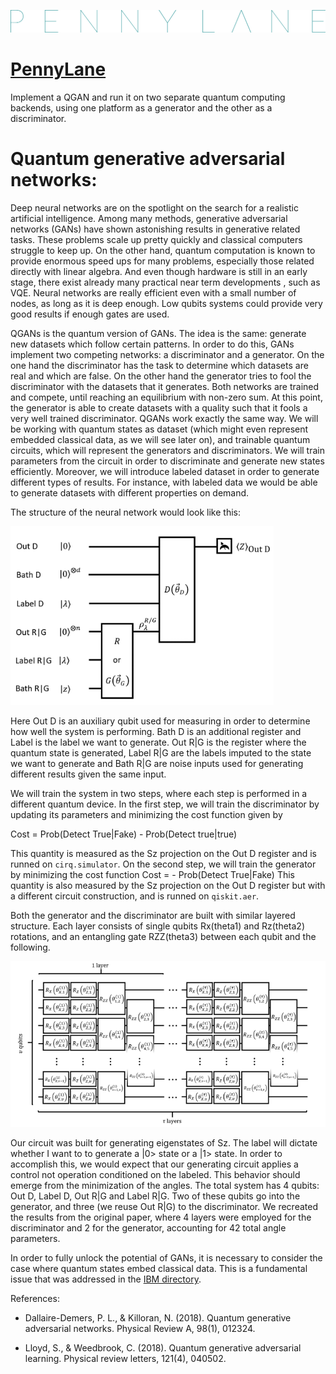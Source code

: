 ![Pennylane](pennylane_thin.png)
# [PennyLane](https://pennylane.ai/)

Implement a QGAN and run it on two separate quantum computing backends, using one platform as a generator and the other as a discriminator.

# Quantum generative adversarial networks:

Deep neural networks are on the spotlight on the search for a realistic artificial intelligence. Among many methods, generative adversarial networks (GANs) have shown astonishing results in generative related tasks. These problems scale up pretty quickly and classical computers struggle to keep up. 
On the other hand, quantum computation is known to provide enormous speed ups for many problems, especially those related directly with linear algebra. And even though hardware is still in an early stage, there exist already many practical near term developments , such as VQE. Neural networks are really efficient even with a small number of nodes, as long as it is deep enough. Low qubits systems could provide very good results if enough gates are used.

QGANs is the quantum version of GANs. The idea is the same: generate new datasets which follow certain patterns. In order to do this, GANs implement two competing networks: a discriminator and a generator. On the one hand the discriminator has the task to determine which datasets are real and which are false. On the other hand the generator tries to fool the discriminator with the datasets that it generates. Both networks are trained and compete, until reaching an equilibrium with non-zero sum. At this point, the generator is able to create datasets with a quality such that it fools a very well trained discriminator. 
QGANs work exactly the same way. We will be working with quantum states as dataset (which might even represent embedded classical data, as we will see later on), and trainable quantum circuits, which will represent the generators and discriminators. We will train parameters from the circuit in order to discriminate and generate new states efficiently. Moreover, we will introduce labeled dataset in order to generate different types of results. For instance, with labeled data we would be able to generate datasets with different properties on demand.

The structure of the neural network would look like this:

![circuit](circuit.png)

Here Out D is an auxiliary qubit used for measuring in order to determine how well the system is performing. Bath D is an additional register and Label is the label we want to generate. Out R|G is the register where the quantum state is generated, Label R|G are the labels imputed to the state we want to generate and Bath R|G are noise inputs used for generating different results given the same input.

We will train the system in two steps, where each step is performed in a different quantum device. In the first step, we will train the discriminator by updating its parameters and minimizing the cost function given by 

Cost = Prob(Detect True|Fake) - Prob(Detect true|true)

This quantity is measured as the Sz projection on the Out D register and is runned on `cirq.simulator`.
On the second step, we will train the generator by minimizing the cost function
Cost = - Prob(Detect True|Fake)
This quantity is also measured by the Sz projection on the Out D register but with a different circuit construction, and is runned on `qiskit.aer`.

Both the generator and the discriminator are built with similar layered structure. Each layer consists of single qubits Rx(theta1) and Rz(theta2) rotations, and an entangling gate RZZ(theta3) between each qubit and the following.

![circuit2](circuit2.png)

Our circuit was built for generating eigenstates of Sz. The label will dictate whether I want to to generate a |0> state or a |1> state. In order to accomplish this, we would expect that our generating circuit applies a control not operation conditioned on the labeled. This behavior should emerge from the minimization of the angles. The total system has 4 qubits: Out D, Label D, Out R|G and Label R|G. Two of these qubits go into the generator, and three (we reuse Out R|G) to the discriminator. 
We recreated the results from the original paper, where 4 layers were employed for the discriminator and 2 for the generator, accounting for 42 total angle parameters. 

In order to fully unlock the potential of GANs, it is necessary to consider the case where quantum states embed classical data.  This is a fundamental issue that was addressed in the [IBM directory](https://github.com/quantumhack/quantumhackthon/tree/master/IBM).

References: 

- Dallaire-Demers, P. L., & Killoran, N. (2018). Quantum generative adversarial networks. Physical Review A, 98(1), 012324.

- Lloyd, S., & Weedbrook, C. (2018). Quantum generative adversarial learning. Physical review letters, 121(4), 040502.

